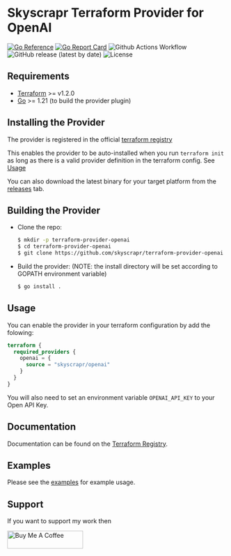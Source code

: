 # Skyscrapr Terraform Provider for OpenAI

[![Go Reference](https://pkg.go.dev/badge/github.com/skyscrapr/terraform-provider-openai.svg)](https://pkg.go.dev/github.com/skyscrapr/terraform-provider-openai)
[![Go Report Card](https://goreportcard.com/badge/github.com/skyscrapr/terraform-provider-openai)](https://goreportcard.com/report/github.com/skyscrapr/terraform-provider-openai)
![Github Actions Workflow](https://github.com/skyscrapr/terraform-provider-openai/actions/workflows/test.yml/badge.svg)
![GitHub release (latest by date)](https://img.shields.io/github/v/release/skyscrapr/terraform-provider-openai)
![License](https://img.shields.io/dub/l/vibe-d.svg)

## Requirements

- [Terraform](https://www.terraform.io/downloads.html) >= v1.2.0
- [Go](https://golang.org/doc/install) >= 1.21 (to build the provider plugin)

## Installing the Provider

The provider is registered in the official [terraform registry](https://registry.terraform.io/providers/skyscrapr/openai/latest) 

This enables the provider to be auto-installed when you run ```terraform init``` as long as there is a valid provider definition in the terraform config. See [Usage](https://github.com/skyscrapr/terraform-provider-openai?tab=readme-ov-file#usage)

You can also download the latest binary for your target platform from the [releases](https://github.com/skyscrapr/terraform-provider-openai/releases) tab.

## Building the Provider

- Clone the repo:
    ```sh
    $ mkdir -p terraform-provider-openai
    $ cd terraform-provider-openai
    $ git clone https://github.com/skyscrapr/terraform-provider-openai
    ```

- Build the provider: (NOTE: the install directory will be set according to GOPATH environment variable)
    ```sh
    $ go install .
    ```

## Usage

You can enable the provider in your terraform configuration by add the folowing:
```terraform
terraform {
  required_providers {
    openai = {
      source = "skyscrapr/openai"
    }
  }
}
```
You will also need to set an environment variable `OPENAI_API_KEY` to your Open API Key. 

## Documentation

Documentation can be found on the [Terraform Registry](https://registry.terraform.io/providers/skyscrapr/openai/latest). 

## Examples

Please see the [examples](https://github.com/skyscrapr/terraform-provider-openai/tree/main/examples) for example usage.

## Support

If you want to support my work then

<a href="https://www.buymeacoffee.com/skyscrapr" target="_blank"><img src="https://cdn.buymeacoffee.com/buttons/default-orange.png" alt="Buy Me A Coffee" height="41" width="174"></a>
